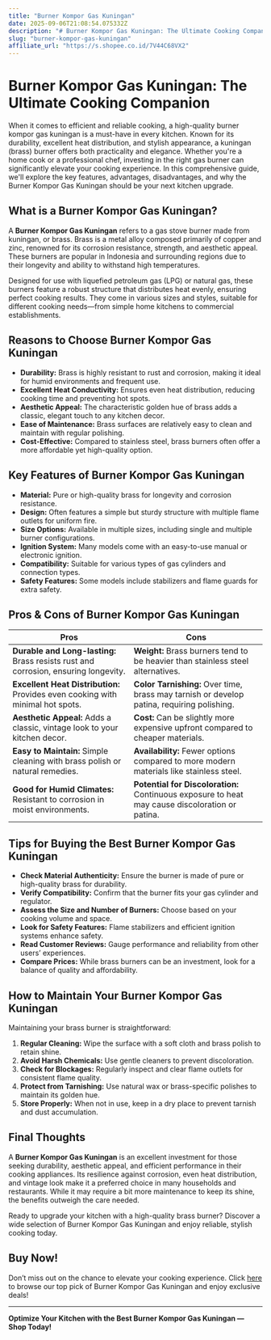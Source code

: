 ```yaml
---
title: "Burner Kompor Gas Kuningan"
date: 2025-09-06T21:08:54.075332Z
description: "# Burner Kompor Gas Kuningan: The Ultimate Cooking Companion..."
slug: "burner-kompor-gas-kuningan"
affiliate_url: "https://s.shopee.co.id/7V44C68VX2"
---
```

# Burner Kompor Gas Kuningan: The Ultimate Cooking Companion

When it comes to efficient and reliable cooking, a high-quality burner kompor gas kuningan is a must-have in every kitchen. Known for its durability, excellent heat distribution, and stylish appearance, a kuningan (brass) burner offers both practicality and elegance. Whether you're a home cook or a professional chef, investing in the right gas burner can significantly elevate your cooking experience. In this comprehensive guide, we'll explore the key features, advantages, disadvantages, and why the Burner Kompor Gas Kuningan should be your next kitchen upgrade.

## What is a Burner Kompor Gas Kuningan?

A **Burner Kompor Gas Kuningan** refers to a gas stove burner made from kuningan, or brass. Brass is a metal alloy composed primarily of copper and zinc, renowned for its corrosion resistance, strength, and aesthetic appeal. These burners are popular in Indonesia and surrounding regions due to their longevity and ability to withstand high temperatures.

Designed for use with liquefied petroleum gas (LPG) or natural gas, these burners feature a robust structure that distributes heat evenly, ensuring perfect cooking results. They come in various sizes and styles, suitable for different cooking needs—from simple home kitchens to commercial establishments.

## Reasons to Choose Burner Kompor Gas Kuningan

- **Durability:** Brass is highly resistant to rust and corrosion, making it ideal for humid environments and frequent use.
- **Excellent Heat Conductivity:** Ensures even heat distribution, reducing cooking time and preventing hot spots.
- **Aesthetic Appeal:** The characteristic golden hue of brass adds a classic, elegant touch to any kitchen decor.
- **Ease of Maintenance:** Brass surfaces are relatively easy to clean and maintain with regular polishing.
- **Cost-Effective:** Compared to stainless steel, brass burners often offer a more affordable yet high-quality option.

## Key Features of Burner Kompor Gas Kuningan

- **Material:** Pure or high-quality brass for longevity and corrosion resistance.
- **Design:** Often features a simple but sturdy structure with multiple flame outlets for uniform fire.
- **Size Options:** Available in multiple sizes, including single and multiple burner configurations.
- **Ignition System:** Many models come with an easy-to-use manual or electronic ignition.
- **Compatibility:** Suitable for various types of gas cylinders and connection types.
- **Safety Features:** Some models include stabilizers and flame guards for extra safety.

## Pros & Cons of Burner Kompor Gas Kuningan

| **Pros** | **Cons** |
|------------|--------------|
| **Durable and Long-lasting:** Brass resists rust and corrosion, ensuring longevity. | **Weight:** Brass burners tend to be heavier than stainless steel alternatives. |
| **Excellent Heat Distribution:** Provides even cooking with minimal hot spots. | **Color Tarnishing:** Over time, brass may tarnish or develop patina, requiring polishing. |
| **Aesthetic Appeal:** Adds a classic, vintage look to your kitchen decor. | **Cost:** Can be slightly more expensive upfront compared to cheaper materials. |
| **Easy to Maintain:** Simple cleaning with brass polish or natural remedies. | **Availability:** Fewer options compared to more modern materials like stainless steel. |
| **Good for Humid Climates:** Resistant to corrosion in moist environments. | **Potential for Discoloration:** Continuous exposure to heat may cause discoloration or patina. |

## Tips for Buying the Best Burner Kompor Gas Kuningan

- **Check Material Authenticity:** Ensure the burner is made of pure or high-quality brass for durability.
- **Verify Compatibility:** Confirm that the burner fits your gas cylinder and regulator.
- **Assess the Size and Number of Burners:** Choose based on your cooking volume and space.
- **Look for Safety Features:** Flame stabilizers and efficient ignition systems enhance safety.
- **Read Customer Reviews:** Gauge performance and reliability from other users’ experiences.
- **Compare Prices:** While brass burners can be an investment, look for a balance of quality and affordability.

## How to Maintain Your Burner Kompor Gas Kuningan

Maintaining your brass burner is straightforward:

1. **Regular Cleaning:** Wipe the surface with a soft cloth and brass polish to retain shine.
2. **Avoid Harsh Chemicals:** Use gentle cleaners to prevent discoloration.
3. **Check for Blockages:** Regularly inspect and clear flame outlets for consistent flame quality.
4. **Protect from Tarnishing:** Use natural wax or brass-specific polishes to maintain its golden hue.
5. **Store Properly:** When not in use, keep in a dry place to prevent tarnish and dust accumulation.

## Final Thoughts

A **Burner Kompor Gas Kuningan** is an excellent investment for those seeking durability, aesthetic appeal, and efficient performance in their cooking appliances. Its resilience against corrosion, even heat distribution, and vintage look make it a preferred choice in many households and restaurants. While it may require a bit more maintenance to keep its shine, the benefits outweigh the care needed.

Ready to upgrade your kitchen with a high-quality brass burner? Discover a wide selection of Burner Kompor Gas Kuningan and enjoy reliable, stylish cooking today.

## Buy Now!

Don’t miss out on the chance to elevate your cooking experience. Click [here](https://s.shopee.co.id/7V44C68VX2) to browse our top pick of Burner Kompor Gas Kuningan and enjoy exclusive deals!

---

**Optimize Your Kitchen with the Best Burner Kompor Gas Kuningan — Shop Today!**